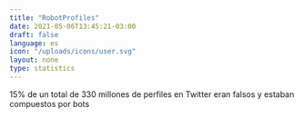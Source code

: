 ```yaml
---
title: "RobotProfiles"
date: 2021-05-06T13:45:21-03:00
draft: false
language: es
icon: "/uploads/icons/user.svg"
layout: none
type: statistics
---
```

15% de un total de 330 millones de perfiles en Twitter eran falsos y estaban compuestos por bots

